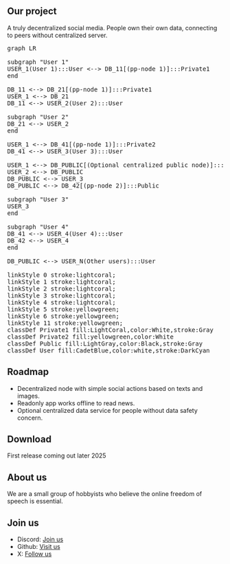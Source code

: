 ## Our project
A truly decentralized social media. People own their own data, connecting to peers without centralized server. 

<script type="module">
  import mermaid from 'https://cdn.jsdelivr.net/npm/mermaid@10/dist/mermaid.esm.min.mjs';
  mermaid.initialize({ startOnLoad: true });
</script>
<pre class="mermaid">
graph LR

subgraph "User 1"
USER_1(User 1):::User <--> DB_11[(pp-node 1)]:::Private1
end

DB_11 <--> DB_21[(pp-node 1)]:::Private1
USER_1 <--> DB_21
DB_11 <--> USER_2(User 2):::User

subgraph "User 2"
DB_21 <--> USER_2
end

USER_1 <--> DB_41[(pp-node 1)]:::Private2
DB_41 <--> USER_3(User 3):::User

USER_1 <--> DB_PUBLIC[(Optional centralized public node)]:::Public
USER_2 <--> DB_PUBLIC
DB_PUBLIC <--> USER_3
DB_PUBLIC <--> DB_42[(pp-node 2)]:::Public

subgraph "User 3"
USER_3
end

subgraph "User 4"
DB_41 <--> USER_4(User 4):::User
DB_42 <--> USER_4
end

DB_PUBLIC <--> USER_N(Other users):::User

linkStyle 0 stroke:lightcoral;
linkStyle 1 stroke:lightcoral;
linkStyle 2 stroke:lightcoral;
linkStyle 3 stroke:lightcoral;
linkStyle 4 stroke:lightcoral;
linkStyle 5 stroke:yellowgreen;
linkStyle 6 stroke:yellowgreen;
linkStyle 11 stroke:yellowgreen;
classDef Private1 fill:LightCoral,color:White,stroke:Gray
classDef Private2 fill:yellowgreen,color:White
classDef Public fill:LightGray,color:Black,stroke:Gray
classDef User fill:CadetBlue,color:white,stroke:DarkCyan
</pre>

## Roadmap
- Decentralized node with simple social actions based on texts and images. 
- Readonly app works offline to read news. 
- Optional centralized data service for people without data safety concern. 

## Download
First release coming out later 2025

## About us
We are a small group of hobbyists who believe the online freedom of speech is essential.

## Join us
- Discord: [Join us](https://discord.gg/Ma8KrwS4zU)
- Github: [Visit us](https://github.com/people-post)
- X: [Follow us](https://x.com/Brief495318)
